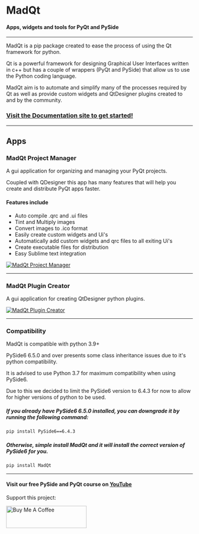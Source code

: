 # MadQt
#### Apps, widgets and tools for PyQt and PySide

***

MadQt is a pip package created to ease the process of using the Qt framework for python.

Qt is a powerful framework for designing Graphical User Interfaces written in c++ but
has a couple of wrappers (PyQt and PySide) that allow us to use the Python coding language.

MadQt aim is to automate and simplify many of the processes required by Qt as well
as provide custom widgets and QtDesigner plugins created to and by the community.

### [Visit the Documentation site to get started!](https://madponyinteractive.github.io/MadQt/get-started.html)


***

## Apps
### MadQt Project Manager
A gui application for organizing and managing your PyQt projects.

Coupled with QDesigner this app has many features that will help you create
and distribute PyQt apps faster.

#### Features include
- Auto compile .qrc and .ui files
- Tint and Multiply images
- Convert images to .ico format
- Easily create custom widgets and Ui's
- Automatically add custom widgets and qrc files to all exiting Ui's
- Create executable files for distribution
- Easy Sublime text integration

[![MadQt Project Manager](https://user-images.githubusercontent.com/30872066/146844155-228f4858-f0b8-4409-aec2-3a8d4a74fccb.png)](https://madponyinteractive.github.io/MadQt/ProjectManager/)

***
### MadQt Plugin Creator
A gui application for creating QtDesigner python plugins.

[![MadQt Plugin Creator](https://user-images.githubusercontent.com/30872066/147564757-4022a05d-09b1-46f1-ab56-04056f3b8a38.png)](https://madponyinteractive.github.io/MadQt/plugin_creator.html)




***
### Compatibility
MadQt is compatible with python 3.9+ 

PySide6 6.5.0 and over presents some class inheritance issues due to it's python compatibility. 

It is advised to use Python 3.7 for maximum compatibility when 
using PySide6.

Due to this we decided to limit the PySide6 version to 6.4.3 for now to 
allow for higher versions of python to be used.

##### If you already have PySide6 6.5.0 installed, you can downgrade it by running the following command:
```bash
pip install PySide6==6.4.3
```

##### Otherwise, simple install MadQt and it will install the correct version of PySide6 for you.
```bash
pip install MadQt
```


***

#### Visit our free PySide and PyQt course on [YouTube](https://youtube.com/playlist?list=PLuvCsqbtUSFAEmez6Tuyi2KitVcS4fLWX)


Support this project:

<a href="https://www.buymeacoffee.com/MadPonyInt" target="_blank">
    <img src="https://cdn.buymeacoffee.com/buttons/v2/default-yellow.png" alt="Buy Me A Coffee" style="height: 60px !important;width: 217px !important;" >
</a>
